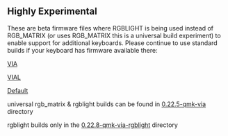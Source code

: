 ## Highly Experimental ##

These are beta firmware files where RGBLIGHT is being used instead of RGB_MATRIX (or uses RGB_MATRIX this is a universal build experiment) to enable support for additional keyboards.
Please continue to use standard builds if your keyboard has firmware available there:

[VIA](https://github.com/SRGBmods/QMK-Binaries/tree/main/QMK%2BVIA-Firmware)

[VIAL](https://github.com/SRGBmods/QMK-Binaries/tree/main/QMK%2BVIA%2BVial-Firmware)

[Default](https://github.com/SRGBmods/QMK-Binaries/tree/main/QMK%2BDefault-Firmware)

universal rgb_matrix & rgblight builds can be found in [0.22.5-qmk-via](https://github.com/SRGBmods/QMK-Binaries/tree/main/_BETA/0.22.8-qmk-via) directory

rgblight builds only in the [0.22.8-qmk-via-rgblight](https://github.com/SRGBmods/QMK-Binaries/tree/main/_BETA/0.22.8-qmk-via-rgblight) directory